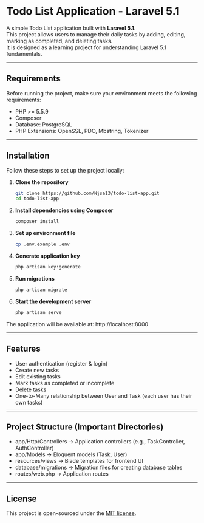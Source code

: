 # Todo List Application - Laravel 5.1

A simple Todo List application built with **Laravel 5.1**.  
This project allows users to manage their daily tasks by adding, editing, marking as completed, and deleting tasks.  
It is designed as a learning project for understanding Laravel 5.1 fundamentals.

---

## Requirements

Before running the project, make sure your environment meets the following requirements:

- PHP >= 5.5.9
- Composer
- Database: PostgreSQL
- PHP Extensions: OpenSSL, PDO, Mbstring, Tokenizer

---

## Installation

Follow these steps to set up the project locally:

1. **Clone the repository**
   ```bash
   git clone https://github.com/Njsa13/todo-list-app.git
   cd todo-list-app
   ```
2. **Install dependencies using Composer**
   ```bash
   composer install
   ```
3. **Set up environment file**
   ```bash
   cp .env.example .env
   ```
4. **Generate application key**
   ```bash
   php artisan key:generate
   ```
5. **Run migrations**
   ```bash
   php artisan migrate
   ```
6. **Start the development server**
   ```bash
   php artisan serve
   ```

The application will be available at:
http://localhost:8000

---

## Features

- User authentication (register & login)
- Create new tasks
- Edit existing tasks
- Mark tasks as completed or incomplete
- Delete tasks
- One-to-Many relationship between User and Task (each user has their own tasks)

---

## Project Structure (Important Directories)

- app/Http/Controllers → Application controllers (e.g., TaskController, AuthController)
- app/Models → Eloquent models (Task, User)
- resources/views → Blade templates for frontend UI
- database/migrations → Migration files for creating database tables
- routes/web.php → Application routes

---

## License

This project is open-sourced under the [MIT license](LICENSE).
